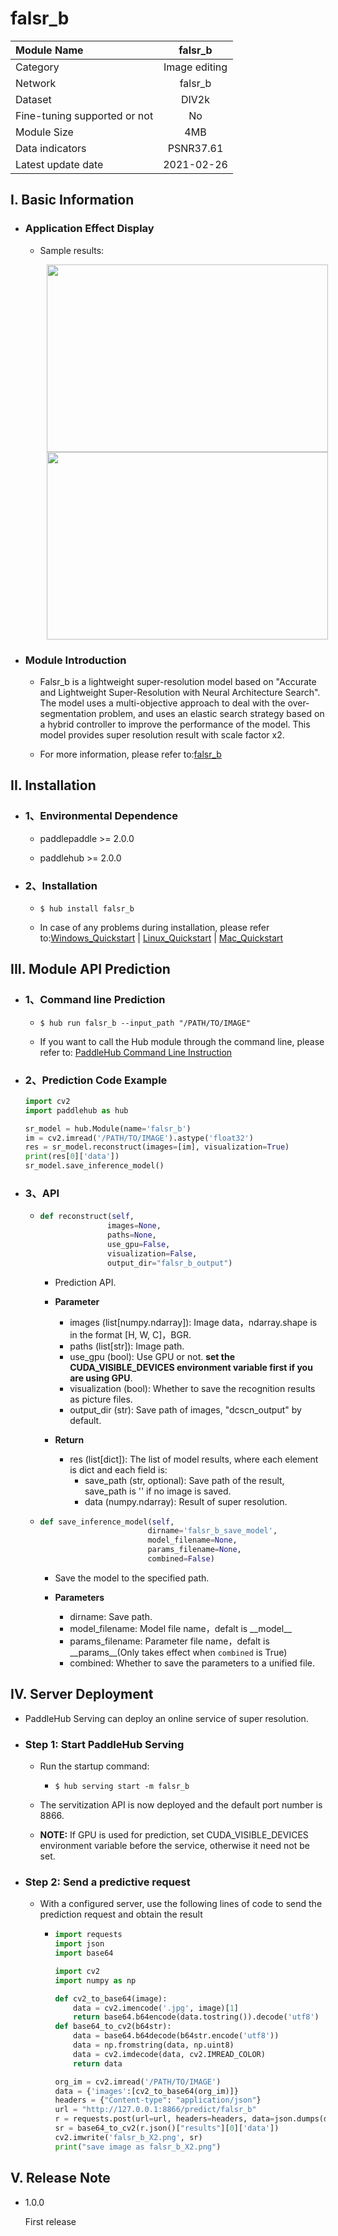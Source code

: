 # falsr_b

|Module Name|falsr_b|
| :--- | :---: | 
|Category |Image editing|
|Network |falsr_b|
|Dataset|DIV2k|
|Fine-tuning supported or not|No|
|Module Size |4MB|
|Data indicators|PSNR37.61|
|Latest update date|2021-02-26|


## I. Basic Information 

- ### Application Effect Display
  
  - Sample results:
    <p align="center">
    <img src="https://user-images.githubusercontent.com/35907364/133558583-0b7049db-ed1f-4a16-8676-f2141fcb3dee.png" width = "450" height = "300" hspace='10'/> <img src="https://user-images.githubusercontent.com/35907364/130899031-a6f8c58a-5cb7-4105-b990-8cca5ae15368.png" width = "450" height = "300" hspace='10'/>
    </p>


- ### Module Introduction

  - Falsr_b is a lightweight super-resolution model based on "Accurate and Lightweight Super-Resolution with Neural Architecture Search". The model uses a multi-objective approach to deal with the over-segmentation problem, and uses an elastic search strategy based on a hybrid controller to improve the performance of the model. This model provides super resolution result with scale factor x2.

  - For more information, please refer to:[falsr_b](https://github.com/xiaomi-automl/FALSR)

## II. Installation

- ### 1、Environmental Dependence

  - paddlepaddle >= 2.0.0

  - paddlehub >= 2.0.0


- ### 2、Installation

    - ```shell
      $ hub install falsr_b
      ```

    - In case of any problems during installation, please refer to:[Windows_Quickstart](../../../../docs/docs_en/get_start/windows_quickstart.md)
    | [Linux_Quickstart](../../../../docs/docs_en/get_start/linux_quickstart.md) | [Mac_Quickstart](../../../../docs/docs_en/get_start/mac_quickstart.md)  


## III. Module API Prediction

- ### 1、Command line Prediction

  - ```
    $ hub run falsr_b --input_path "/PATH/TO/IMAGE"
    ```
  - If you want to call the Hub module through the command line, please refer to: [PaddleHub Command Line Instruction](../../../../docs/docs_en/tutorial/cmd_usage.rst)

- ### 2、Prediction Code Example

  ```python
  import cv2
  import paddlehub as hub

  sr_model = hub.Module(name='falsr_b')
  im = cv2.imread('/PATH/TO/IMAGE').astype('float32')
  res = sr_model.reconstruct(images=[im], visualization=True)
  print(res[0]['data'])
  sr_model.save_inference_model()
  ```

- ### 3、API

  - ```python
    def reconstruct(self,
                   images=None,
                   paths=None,
                   use_gpu=False,
                   visualization=False,
                   output_dir="falsr_b_output")
    ```

    - Prediction API.

    - **Parameter**

      * images (list\[numpy.ndarray\]): Image data，ndarray.shape is in the format \[H, W, C\]，BGR.
      * paths (list\[str\]): Image path.
      * use\_gpu (bool): Use GPU or not. **set the CUDA_VISIBLE_DEVICES environment variable first if you are using GPU**.
      * visualization (bool): Whether to save the recognition results as picture files.
      * output\_dir (str): Save path of images, "dcscn_output" by default.

    - **Return**
      * res (list\[dict\]): The list of model results, where each element is dict and each field is: 
        * save\_path (str, optional): Save path of the result, save_path is '' if no image is saved.
        * data (numpy.ndarray): Result of super resolution.

  - ```python
    def save_inference_model(self,
                            dirname='falsr_b_save_model',
                            model_filename=None,
                            params_filename=None,
                            combined=False)
    ```

    - Save the model to the specified path.

    - **Parameters**

      * dirname: Save path.
      * model\_filename: Model file name，defalt is \_\_model\_\_
      * params\_filename: Parameter file name，defalt is \_\_params\_\_(Only takes effect when `combined` is True)
      * combined: Whether to save the parameters to a unified file.




## IV. Server Deployment

- PaddleHub Serving can deploy an online service of super resolution.


- ### Step 1: Start PaddleHub Serving

    - Run the startup command:

      - ```shell
        $ hub serving start -m falsr_b
        ```

    - The servitization API is now deployed and the default port number is 8866.

    - **NOTE:**  If GPU is used for prediction, set CUDA_VISIBLE_DEVICES environment variable before the service, otherwise it need not be set.

- ### Step 2: Send a predictive request

    - With a configured server, use the following lines of code to send the prediction request and obtain the result

      - ```python
        import requests
        import json
        import base64

        import cv2
        import numpy as np

        def cv2_to_base64(image):
            data = cv2.imencode('.jpg', image)[1]
            return base64.b64encode(data.tostring()).decode('utf8')
        def base64_to_cv2(b64str):
            data = base64.b64decode(b64str.encode('utf8'))
            data = np.fromstring(data, np.uint8)
            data = cv2.imdecode(data, cv2.IMREAD_COLOR)
            return data

        org_im = cv2.imread('/PATH/TO/IMAGE')
        data = {'images':[cv2_to_base64(org_im)]}
        headers = {"Content-type": "application/json"}
        url = "http://127.0.0.1:8866/predict/falsr_b"
        r = requests.post(url=url, headers=headers, data=json.dumps(data))
        sr = base64_to_cv2(r.json()["results"][0]['data'])
        cv2.imwrite('falsr_b_X2.png', sr)
        print("save image as falsr_b_X2.png")
        ```


## V. Release Note

- 1.0.0

  First release



